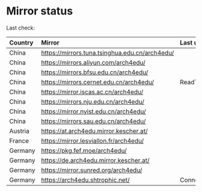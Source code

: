 <script src="./time.js"></script>
# Mirror status
Last check: <script type="text/javascript">localize(1755926547.9835906);</script>

|Country|Mirror|Last update|
|:------|:-----|:----------|
|China|https://mirrors.tuna.tsinghua.edu.cn/arch4edu/|<script type="text/javascript">localize(1755888209);</script>|
|China|https://mirrors.aliyun.com/arch4edu/|<script type="text/javascript">localize(1755888209);</script>|
|China|https://mirrors.bfsu.edu.cn/arch4edu/|<script type="text/javascript">localize(1755888209);</script>|
|China|https://mirrors.cernet.edu.cn/arch4edu/|ReadTimeout|
|China|https://mirror.iscas.ac.cn/arch4edu/|<script type="text/javascript">localize(1755888209);</script>|
|China|https://mirrors.nju.edu.cn/arch4edu/|<script type="text/javascript">localize(1755888209);</script>|
|China|https://mirror.nyist.edu.cn/arch4edu/|<script type="text/javascript">localize(1755888209);</script>|
|China|https://mirrors.sau.edu.cn/arch4edu/|<script type="text/javascript">localize(1755801754);</script>|
|Austria|https://at.arch4edu.mirror.kescher.at/|<script type="text/javascript">localize(1755888209);</script>|
|France|https://mirror.lesviallon.fr/arch4edu/|<script type="text/javascript">localize(1755888209);</script>|
|Germany|https://pkg.fef.moe/arch4edu/|<script type="text/javascript">localize(1755888209);</script>|
|Germany|https://de.arch4edu.mirror.kescher.at/|<script type="text/javascript">localize(1755888209);</script>|
|Germany|https://mirror.sunred.org/arch4edu/|<script type="text/javascript">localize(1755888209);</script>|
|Germany|https://arch4edu.shtrophic.net/|ConnectionError|

<script src="./tablefilter/tablefilter.js"></script>
<script src="./table.js"></script>